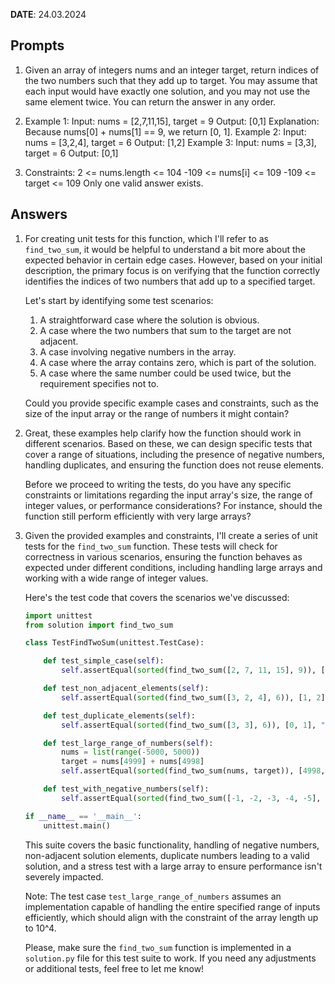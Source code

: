 **DATE**: 24.03.2024

## Prompts

1.  Given an array of integers nums and an integer target, return indices of the two numbers such that they add up to target. You may assume that each input would have exactly one solution, and you may not use the same element twice. You can return the answer in any order.
2.  Example 1: Input: nums = [2,7,11,15], target = 9 Output: [0,1] Explanation: Because nums[0] + nums[1] == 9, we return [0, 1]. Example 2: Input: nums = [3,2,4], target = 6 Output: [1,2] Example 3: Input: nums = [3,3], target = 6 Output: [0,1]

3.  Constraints: 2 <= nums.length <= 104 -109 <= nums[i] <= 109 -109 <= target <= 109 Only one valid answer exists.

## Answers

1.  For creating unit tests for this function, which I'll refer to as `find_two_sum`, it would be helpful to understand a bit more about the expected behavior in certain edge cases. However, based on your initial description, the primary focus is on verifying that the function correctly identifies the indices of two numbers that add up to a specified target.

    Let's start by identifying some test scenarios:

    1.  A straightforward case where the solution is obvious.
    2.  A case where the two numbers that sum to the target are not adjacent.
    3.  A case involving negative numbers in the array.
    4.  A case where the array contains zero, which is part of the solution.
    5.  A case where the same number could be used twice, but the requirement specifies not to.

    Could you provide specific example cases and constraints, such as the size of the input array or the range of numbers it might contain?

2.  Great, these examples help clarify how the function should work in different scenarios. Based on these, we can design specific tests that cover a range of situations, including the presence of negative numbers, handling duplicates, and ensuring the function does not reuse elements.

    Before we proceed to writing the tests, do you have any specific constraints or limitations regarding the input array's size, the range of integer values, or performance considerations? For instance, should the function still perform efficiently with very large arrays?

3.  Given the provided examples and constraints, I'll create a series of unit tests for the `find_two_sum` function. These tests will check for correctness in various scenarios, ensuring the function behaves as expected under different conditions, including handling large arrays and working with a wide range of integer values.

    Here's the test code that covers the scenarios we've discussed:

    ```python
    import unittest
    from solution import find_two_sum

    class TestFindTwoSum(unittest.TestCase):

        def test_simple_case(self):
            self.assertEqual(sorted(find_two_sum([2, 7, 11, 15], 9)), [0, 1], "Should return indices [0, 1] for target 9")

        def test_non_adjacent_elements(self):
            self.assertEqual(sorted(find_two_sum([3, 2, 4], 6)), [1, 2], "Should return indices [1, 2] for target 6")

        def test_duplicate_elements(self):
            self.assertEqual(sorted(find_two_sum([3, 3], 6)), [0, 1], "Should return indices [0, 1] for duplicate elements adding to target 6")

        def test_large_range_of_numbers(self):
            nums = list(range(-5000, 5000))
            target = nums[4999] + nums[4998]
            self.assertEqual(sorted(find_two_sum(nums, target)), [4998, 4999], "Should handle a large range of numbers efficiently")

        def test_with_negative_numbers(self):
            self.assertEqual(sorted(find_two_sum([-1, -2, -3, -4, -5], -8)), [2, 4], "Should correctly find indices when array contains negative numbers")

    if __name__ == '__main__':
        unittest.main()
    ```

    This suite covers the basic functionality, handling of negative numbers, non-adjacent solution elements, duplicate numbers leading to a valid solution, and a stress test with a large array to ensure performance isn't severely impacted.

    Note: The test case `test_large_range_of_numbers` assumes an implementation capable of handling the entire specified range of inputs efficiently, which should align with the constraint of the array length up to 10^4.

    Please, make sure the `find_two_sum` function is implemented in a `solution.py` file for this test suite to work. If you need any adjustments or additional tests, feel free to let me know!
